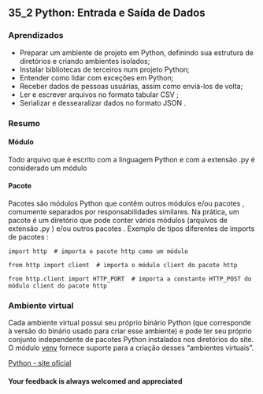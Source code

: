 ## 35_2 Python: Entrada e Saída de Dados

### Aprendizados
- Preparar um ambiente de projeto em Python, definindo sua estrutura de diretórios e criando ambientes isolados;
- Instalar bibliotecas de terceiros num projeto Python;
- Entender como lidar com exceções em Python;
- Receber dados de pessoas usuárias, assim como enviá-los de volta;
- Ler e escrever arquivos no formato tabular CSV ;
- Serializar e dessearalizar dados no formato JSON .

### Resumo

#### Módulo
Todo arquivo que é escrito com a linguagem Python e com a extensão .py é considerado um módulo

#### Pacote
Pacotes são módulos Python que contêm outros módulos e/ou pacotes , comumente separados por responsabilidades similares. Na prática, um pacote é um diretório que pode conter vários módulos (arquivos de extensão .py ) e/ou outros pacotes .
Exemplo de tipos diferentes de imports de pacotes :
~~~
import http  # importa o pacote http como um módulo

from http import client  # importa o módulo client do pacote http

from http.client import HTTP_PORT  # importa a constante HTTP_POST do módulo client do pacote http
~~~

### Ambiente virtual
Cada ambiente virtual possui seu próprio binário Python (que corresponde à versão do binário usado para criar esse ambiente) e pode ter seu próprio conjunto independente de pacotes Python instalados nos diretórios do site. O módulo [venv](https://docs.python.org/pt-br/dev/library/venv.html#module-venv) fornece suporte para a criação desses “ambientes virtuais”.

[Python - site oficial](https://www.python.org/)

#### Your feedback is always welcomed and appreciated